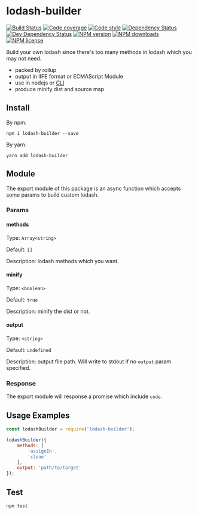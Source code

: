 # lodash-builder

[![Build Status][ci-img]][ci-url]
[![Code coverage][cov-img]][cov-url]
[![Code style][lint-img]][lint-url]
[![Dependency Status][dep-img]][dep-url]
[![Dev Dependency Status][dev-dep-img]][dev-dep-url]
[![NPM version][npm-ver-img]][npm-url]
[![NPM downloads][npm-dl-img]][npm-url]
[![NPM license][npm-lc-img]][npm-url]

Build your own lodash since there's too many methods in lodash which you may not need.

- packed by rollup
- output in IIFE format or ECMAScript Module
- use in nodejs or [CLI]()
- produce minify dist and source map

## Install

By npm:

```shell
npm i lodash-builder --save
```

By yarn:

```shell
yarn add lodash-builder
```

## Module

The export module of this package is an async function which accepts some params to build custom lodash.

### Params

#### methods

Type: `Array<string>`

Default: `[]`

Description: lodash methods which you want.

#### minify

Type: `<boolean>`

Default: `true`

Description: minify the dist or not.

#### output

Type: `<string>`

Default: `undefined`

Description: output file path. Will write to stdout if no `output` param specified.

### Response

The export module will response a promise which include `code`.

## Usage Examples

```js
const lodashBuilder = require('lodash-builder');

lodashBuilder({
	methods: [
		'assignIn',
		'clone'
	],
	output: 'path/to/target'
});
```

## Test

```shell
npm test
```

[ci-img]:https://img.shields.io/travis/poppinlp/lodash-builder.svg?style=flat-square
[ci-url]:https://travis-ci.org/poppinlp/lodash-builder

[cov-img]:https://img.shields.io/coveralls/poppinlp/lodash-builder.svg?style=flat-square
[cov-url]:https://coveralls.io/github/poppinlp/lodash-builder?branch=master

[lint-img]:https://img.shields.io/badge/code%20style-handsome-brightgreen.svg?style=flat-square
[lint-url]:https://github.com/poppinlp/eslint-config-handsome

[dep-img]:https://img.shields.io/david/poppinlp/lodash-builder.svg?style=flat-square
[dep-url]:https://david-dm.org/poppinlp/lodash-builder

[dev-dep-img]:https://img.shields.io/david/dev/poppinlp/lodash-builder.svg?style=flat-square
[dev-dep-url]:https://david-dm.org/poppinlp/lodash-builder#info=devDependencies

[npm-ver-img]:https://img.shields.io/npm/v/lodash-builder.svg?style=flat-square
[npm-dl-img]:https://img.shields.io/npm/dm/lodash-builder.svg?style=flat-square
[npm-lc-img]:https://img.shields.io/npm/l/lodash-builder.svg?style=flat-square
[npm-url]:https://www.npmjs.com/package/lodash-builder